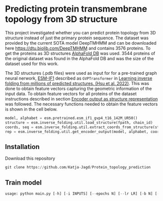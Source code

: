 # Predicting protein transmembrane topology from 3D structure

This project investigated whether you can predict protein topology from 3D structure instead of just the primary protein sequence. The dataset was provided by the current SOTA model DeepTMHMM and can be downloaded here https://dtu.biolib.com/DeepTMHMM and contains 3576 proteins. To get the proteins as 3D structures [AlphaFold DB](https://alphafold.ebi.ac.uk) was used. 3544 proteins of the original dataset was found in the AlphaFold DB and was the size of the dataset used for this work.

The 3D structures (.pdb files) were used as input for for a pre-trained graph neural nerwork, [ESM-IF1](https://github.com/facebookresearch/esm#invf) described as <code>GVPTransformer</code> in [Learning inverse folding from millions of predicted structures. (Hsu et al. 2022)](https://www.biorxiv.org/content/10.1101/2022.04.10.487779v2). This was done to obtain feature vectors capturing the geometric information of the input data. To obtain feature vectors for all proteins of the dataset instructions described in section [Encoder output as structure representation](https://github.com/facebookresearch/esm/tree/main/examples/inverse_folding) was followed. The necessary functions needed to obtain the feature vectors is shown in the cell below.  

```python
model, alphabet = esm.pretrained.esm_if1_gvp4_t16_142M_UR50()
structure = esm.inverse_folding.util.load_structure(fpath, chain_id)
coords, seq = esm.inverse_folding.util.extract_coords_from_structure(structure)
rep = esm.inverse_folding.util.get_encoder_output(model, alphabet, coords)
```
## Installation
Download this repository 
```python
git clone https://github.com/Katja-Jagd/Protein_topology_prediction
```
## Train model
```python
usage: python main.py [-h] [-i INPUTS] [--epochs N] [--lr LR] [-b N] [--mode {train,test}]
```




